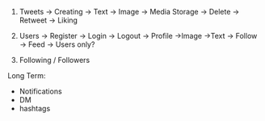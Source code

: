 1. Tweets
    -> Creating
        -> Text
        -> Image -> Media Storage
    -> Delete
    -> Retweet
    -> Liking

2. Users
    -> Register
    -> Login
    -> Logout
    -> Profile
        ->Image
        ->Text
        -> Follow
    -> Feed
        -> Users only?

3. Following / Followers


Long Term:
- Notifications
- DM
- hashtags
